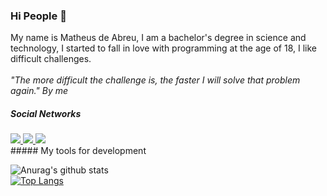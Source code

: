 ### Hi People 👋
My name is Matheus de Abreu,
I am a bachelor's degree in science and technology, I started to fall in love with programming at the age of 18, I like difficult challenges.
<br>
<br>
<i>"The more difficult the challenge is, the faster I will solve that problem again." By me</i>
<br>
##### Social Networks
<a href="https://www.facebook.com/matheusdeabreu.deabreu/">
  <img src="https://img.shields.io/badge/Facebook-1877F2?style=for-the-badge&logo=facebook&logoColor=white"/>
</a>
<a href="https://www.instagram.com/theusbreu/?hl=pt-br">
  <img src="https://img.shields.io/badge/Instagram-E4405F?style=for-the-badge&logo=instagram&logoColor=white"/>
</a>
<a href="https://twitter.com/matheusabreu297">
  <img src="https://img.shields.io/badge/Twitter-1DA1F2?style=for-the-badge&logo=twitter&logoColor=white"/>
</a>
<br>
##### My tools for development

![Anurag's github stats](https://github-readme-stats.vercel.app/api?username=Matheus297&show_icons=true&theme=radical)
<br>
[![Top Langs](https://github-readme-stats.vercel.app/api/top-langs/?username=Matheus297&layout=compact)](https://github.com/anuraghazra/github-readme-stats)
